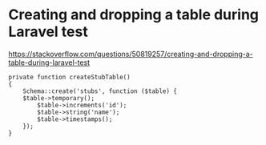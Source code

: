 # Creating and dropping a table during Laravel test

https://stackoverflow.com/questions/50819257/creating-and-dropping-a-table-during-laravel-test

```
private function createStubTable()
{
    Schema::create('stubs', function ($table) {
    $table->temporary();
        $table->increments('id');
        $table->string('name');
        $table->timestamps();
    });
}
```